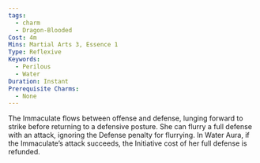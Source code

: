 ```yaml
---
tags:
  - charm
  - Dragon-Blooded
Cost: 4m
Mins: Martial Arts 3, Essence 1
Type: Reflexive
Keywords:
  - Perilous
  - Water
Duration: Instant
Prerequisite Charms:
  - None
---
```

The Immaculate flows between offense and defense, lunging forward to strike before returning to a defensive posture. She can flurry a full defense with an attack, ignoring the Defense penalty for flurrying. In Water Aura, if the Immaculate’s attack succeeds, the Initiative cost of her full defense is refunded.